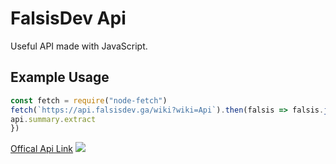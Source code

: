 # FalsisDev Api
Useful API made with JavaScript.

## Example Usage
```js
const fetch = require("node-fetch")
fetch(`https://api.falsisdev.ga/wiki?wiki=Api`).then(falsis => falsis.json()).then(api => {
api.summary.extract
})
```
[Offical Api Link](https://api.falsisdev.ga/)
<a href="https://api.falsisdev.ga/"><img src="https://cdn.discordapp.com/attachments/775822548519616562/862262132031619112/unknown.png"></a>
